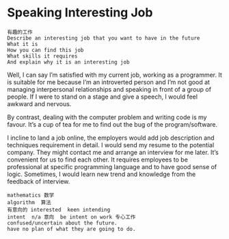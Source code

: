 # Speaking Interesting Job
```
有趣的工作
Describe an interesting job that you want to have in the future
What it is
How you can find this job
What skills it requires
And explain why it is an interesting job
```

Well, I can say I’m satisfied with my current job, working as a programmer. It is suitable for me because I’m an introverted person and I’m not good at managing interpersonal relationships and speaking in front of a group of people. If I were to stand on a stage and give a speech, I would feel awkward and nervous. 

By contrast, dealing with the computer problem and writing code is my favour. It’s a cup of tea for me to find out the bug of the program/software.

I incline to land a job online, the employers would add job description and techniques requirement in detail. I would send my resume to the potential company. They might contact me and arrange an interview for me later. It’s convenient for us to find each other. It requires employees to be professional at specific programming language and to have good sense of logic. Sometimes, I would learn new trend and knowledge from the feedback of interview. 

````
mathematics 数学
algorithm  算法
有意向的 interested  keen intending
intent  n/a 意向  be intent on work 专心工作
confused/uncertain about the future.
have no plan of what they are going to do.
````
